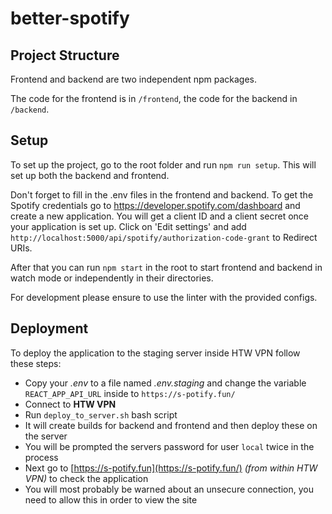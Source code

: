 # better-spotify

## Project Structure

Frontend and backend are two independent npm packages.

The code for the frontend is in `/frontend`, the code for the backend in `/backend`.

## Setup

To set up the project, go to the root folder and run `npm run setup`.
This will set up both the backend and frontend.

Don't forget to fill in the .env files in the frontend and backend.
To get the Spotify credentials go to https://developer.spotify.com/dashboard and create a new application.
You will get a client ID and a client secret once your application is set up.
Click on 'Edit settings' and add `http://localhost:5000/api/spotify/authorization-code-grant` to Redirect URIs.

After that you can run `npm start` in the root to start frontend and backend in watch mode or independently in their directories.

For development please ensure to use the linter with the provided configs.

## Deployment

To deploy the application to the staging server inside HTW VPN follow these steps:
* Copy your _.env_ to a file named _.env.staging_ and change the variable `REACT_APP_API_URL` inside to `https://s-potify.fun/`
* Connect to **HTW VPN**
* Run `deploy_to_server.sh` bash script
* It will create builds for backend and frontend and then deploy these on the server
* You will be prompted the servers password for user `local` twice in the process
* Next go to [https://s-potify.fun](https://s-potify.fun/) _(from within HTW VPN)_ to check the application
* You will most probably be warned about an unsecure connection, you need to allow this in order to view the site
